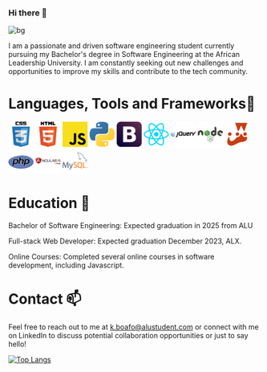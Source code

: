 ### Hi there 👋
![bg](https://user-images.githubusercontent.com/109430532/237026782-3c58d4cd-e73a-4338-b6dd-7784faf46411.jpeg)

I am a passionate and driven software engineering student currently pursuing my Bachelor's degree in Software Engineering at the African Leadership University. I am constantly seeking out new challenges and opportunities to improve my skills and contribute to the tech community.

<!-- <img src="https://user-images.githubusercontent.com/109430532/237023385-014e1bd5-a529-48c0-b446-fac1424fca7e.jpg" alt="My Image" width="100%">
-->

# Languages, Tools and Frameworks🔭

<img src="./Logos/CSS-3-01.png" alt="css" width="50px"> <img src="./Logos/HTML-5-logo-vector-01.png" alt="html" width="50px"> <img src="./Logos/JavaScript-01.png" alt="js" width="50px"> <img src="./Logos/Python-04.png" alt="python" width="50px"> <img src="./Logos/Bootstrap-01.png" alt="bootstrap" width="50px"> <img src="./Logos/React-01.png" alt="react" width="50px">
 <img src="./Logos/JQuery-01.png" alt="jquery" width="50px"> <img src="./Logos/Node-JS-01.png" alt="nodejs" width="50px"> <img src="./Logos/Jest-01.png" alt="jest" width="50px"> <img src="./Logos/PHP-01.png" alt="php" width="50px"> <img src="./Logos/Angular-JS-01.png" alt="angular" width="50px"> <img src="./Logos/MySQL-01.png" alt="mysql" width="50px"> 

# Education 🌱

Bachelor of Software Engineering: Expected graduation in 2025 from ALU

Full-stack Web Developer: Expected graduation December 2023, ALX.

Online Courses: Completed several online courses in software development, including Javascript.

# Contact 📫 

Feel free to reach out to me at k.boafo@alustudent.com or connect with me on LinkedIn to discuss potential collaboration opportunities or just to say hello!

[![Top Langs](https://github-readme-stats.vercel.app/api/top-langs/?username=kayc0des)](https://github.com/anuraghazra/github-readme-stats)
<!--
**kayc0des/kayc0des** is a ✨ _special_ ✨ repository because its `README.md` (this file) appears on your GitHub profile.

Here are some ideas to get you started:

- 🔭 I’m currently working on ...
- 🌱 I’m currently learning ...
- 👯 I’m looking to collaborate on ...
- 🤔 I’m looking for help with ...
- 💬 Ask me about ...
- 📫 How to reach me: ...
- 😄 Pronouns: ...
- ⚡ Fun fact: ...
-->
